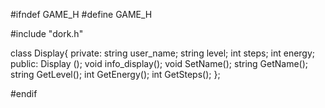 #ifndef GAME_H
#define GAME_H

#include "dork.h"

class Display{
private:
  string user_name;
  string level;
  int steps;
  int energy;
public:
  Display ();
  void info_display();
  void SetName();
  string GetName();
  string GetLevel();
  int GetEnergy();
  int GetSteps();
};

#endif

